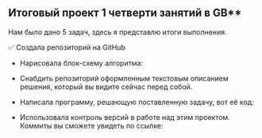 ## Итоговый проект 1 четверти занятий в GB**
Нам было дано 5 задач, здесь я представлю итоги выполнения.

:white_check_mark: Создала репозиторий на GitHub

* Нарисовала блок-схему алгоритма: 

* Снабдить репозиторий оформленным текстовым описанием решения, который вы видите сейчас перед собой. 

* Написала программу, решающую поставленную задачу, вот её код:

* Использовала контроль версий в работе над этим проектом. Коммиты вы сможете увидеть по ссылке: 